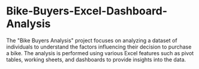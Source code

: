 # Bike-Buyers-Excel-Dashboard-Analysis
The "Bike Buyers Analysis" project focuses on analyzing a dataset of individuals to understand the factors influencing their decision to purchase a bike. The analysis is performed using various Excel features such as pivot tables, working sheets, and dashboards to provide insights into the data.
